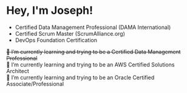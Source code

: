 # Hey, I'm Joseph!
- Certified Data Management Professional (DAMA International)
- Certified Scrum Master (ScrumAlliance.org)
- DevOps Foundation Certification

~~🌱 I’m currently learning and trying to be a Certified Data Management Professional~~\
🌱 I’m currently learning and trying to be an AWS Certified Solutions Architect \
🌱 I’m currently learning and trying to be an Oracle Certified Associate/Professional 


<!--
**uyjosephn/uyjosephn** is a ✨ _special_ ✨ repository because its `README.md` (this file) appears on your GitHub profile.

Here are some ideas to get you started:

- 🔭 I’m currently working on ...
- 🌱 I’m currently learning ...
- 👯 I’m looking to collaborate on ...
- 🤔 I’m looking for help with ...
- 💬 Ask me about ...
- 📫 How to reach me: ...
- 😄 Pronouns: ...
- ⚡ Fun fact: ...
-->
